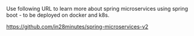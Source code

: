 Use following URL to learn more about spring microservices using spring boot - to be deployed on docker and k8s.

https://github.com/in28minutes/spring-microservices-v2
